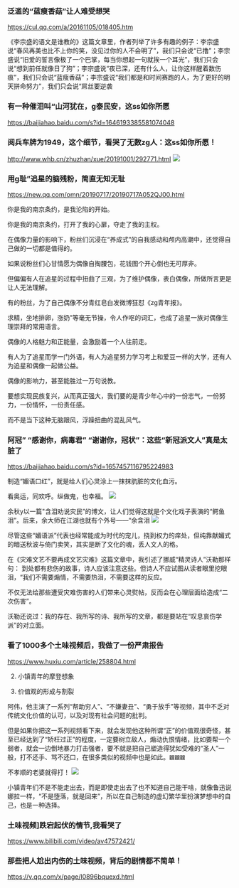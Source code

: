 ### 泛滥的“蓝瘦香菇”让人难受想哭
https://cul.qq.com/a/20161105/018405.htm

《李宗盛的语文是谁教的》这篇文章里，作者列举了许多有趣的例子：李宗盛说“春风再美也比不上你的笑，没见过你的人不会明了”，我们只会说“已撸”；李宗盛说“旧爱的誓言像极了一个巴掌，每当你想起一句就挨一个耳光”，我们只会说“想到前任就像日了狗”；李宗盛说“夜已深，还有什么人，让你这样醒着数伤痕”，我们只会说“蓝瘦香菇”；李宗盛说“我们都是和时间赛跑的人，为了更好的明天拼命努力”，我们只会说“屌丝要逆袭


### 有一种催泪叫“山河犹在，g泰民安，这ss如你所愿
https://baijiahao.baidu.com/s?id=1646193385581074048

### 阅兵车牌为1949，这个细节，看哭了无数zg人：这ss如你所愿！
http://www.whb.cn/zhuzhan/xue/20191001/292771.html
![](http://wenhui.whb.cn/u/cms/www/201910/01123303q04p.jpg)

### 用g耻”追星的脑残粉，简直无知无耻
https://new.qq.com/omn/20190717/20190717A052QJ00.html

你是我的南京条约，是我沦陷的开始。

你是我的南京条约，打开了我的心扉，夺走了我的主权。

在偶像力量的影响下，粉丝们沉浸在“养成式”的自我感动和颅内高潮中，还觉得自己做的一切都是值得的。

如果说粉丝们心甘情愿为偶像自掏腰包，花钱图个开心倒也无可厚非。

但偏偏有人在追星的过程中扭曲了三观，为了维护偶像，表白偶像，所做所言更是让人无法理解。

有的粉丝，为了自己偶像不分青红皂白发微博狂怼《zg青年报》。

求精，坐地排卵，涨奶”等毫无节操，令人作呕的词汇，也成了追星一族对偶像生理崇拜的常用语言。

偶像的人格魅力和正能量，会激励着一个人往前走。

有人为了追星而学一门外语，有人为追星努力学习考上和爱豆一样的大学，还有人为追星和偶像一起做公益。

偶像的影响力，甚至能胜过一万句说教。

要想实现民族复兴，从而真正强大，我们要的是青少年心中的一份志气，一份努力，一份情怀，一份责任感。

而不是当下这种无脑跟风，浮躁扭曲的混乱风气。

### 阿冠” “感谢你，病毒君” “谢谢你，冠状”：这些“新冠派文人”真是太脏了
https://baijiahao.baidu.com/s?id=1657457116795224983

制造“媚语口红”，就是给人们心灵涂上一抹抹肮脏的文化血污。

看奥运，同欢呼。纵做鬼，也幸福。
![](https://pics6.baidu.com/feed/5ab5c9ea15ce36d344731ce3c23a1c81e850b13a.jpeg?token=f3d7b7e5219c699c2af596e90ac5a7c9)

余秋y以一篇"含泪劝说灾民”的博文，让人们觉得这就是个文化戏子表演的“鳄鱼泪”。后来，余大师在江湖也就有个外号——“余含泪
![](https://pics4.baidu.com/feed/f11f3a292df5e0fe7d4a2af9a4a912ae5cdf72cc.jpeg?token=d9f48a89a565b6d6bffc11c37fdd2dd8)

尽管这些“媚语派”代表也经常能成为时代的宠儿，挠到权力的痒处，但纯靠献媚式的暗送秋波与倚门卖笑，其实是断了文化的魂，丢人文人的格。

在《灾难文艺不要再成文艺灾难》这篇文章中，我引述了挪威“精灵诗人”沃勒那样句：
到处都有悲伤的故事，诗人应该注意这些。但诗人不应试图从读者眼里挖眼泪，“我们不需要煽情，不需要热泪，不需要这样的反应。

不仅无法给那些遭受灾难伤害的人们带来心灵熨帖，反而会在心理层面给造成“二次伤害”。

沃勒还说过：我的存在、我所写的诗、我所写的文章，都是要站在“叹息哀伤学派”的对立面。

### 看了1000多个土味视频后，我做了一份严肃报告
https://www.huxiu.com/article/258804.html

2. 小镇青年的摩登想象

3. 价值观的形成与割裂

阿伟，他主演了一系列“帮助穷人”、“不嫌妻丑”、“勇于放手”等视频，其中不乏对传统文化价值的认可，以及对现有社会问题的批判。

但是如果你把这一系列视频看下来，就会发现他这种所谓“正”的价值观很奇怪，甚至已经达到了“矫枉过正”的程度，一定要树立敌人，煽动仇恨情绪，比如要帮一个弱者，就会一边倒地暴力打击强者，要不就是把自己塑造得犹如受难的“圣人”一般，打不还手、骂不还口，在很多类似的视频中也是如此。`龖龖龖`

不孝顺的老婆就得打！
![](https://img.huxiucdn.com/article/content/201808/22/141611879180.jpg?imageView2/2/w/1000/format/jpg/interlace/1/q/85)

小镇青年们不是不能走出去，而是即使走出去了也不知道自己能干啥，就像鲁迅说娜拉一样，“不是堕落，就是回来”，所以在自己制造的虚幻繁华里扮演梦想中的自己，也是一种选择。

### 土味视频]跌宕起伏的情节,我看哭了
https://www.bilibili.com/video/av47572421/

### 那些把人尬出内伤的土味视频，背后的剧情都不简单！
https://v.qq.com/x/page/l0896bquexd.html
